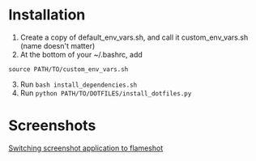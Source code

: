 # Installation

1) Create a copy of default_env_vars.sh, and call it custom_env_vars.sh (name doesn't matter)
2) At the bottom of your ~/.bashrc, add 
```
source PATH/TO/custom_env_vars.sh
```
3) Run ```bash install_dependencies.sh```
3) Run ```python PATH/TO/DOTFILES/install_dotfiles.py```


# Screenshots
[Switching screenshot application to flameshot](https://askubuntu.com/questions/1036473/ubuntu-18-how-to-change-screenshot-application-to-flameshot)

